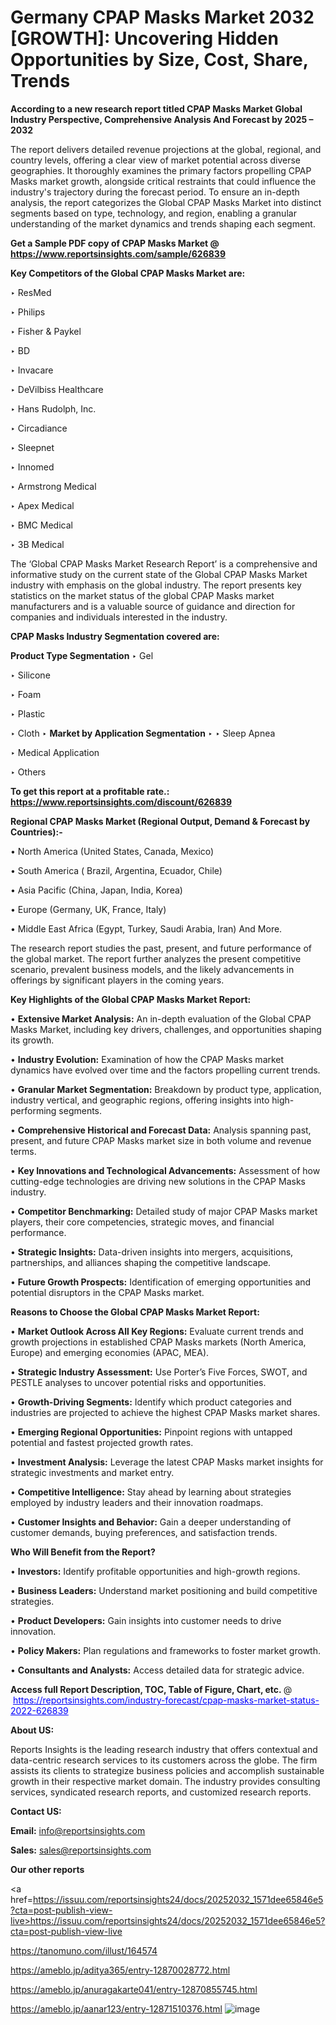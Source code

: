 # Germany CPAP Masks Market 2032 [GROWTH]: Uncovering Hidden Opportunities by Size, Cost, Share, Trends

<strong>According to a new research report titled CPAP Masks Market Global Industry Perspective, Comprehensive Analysis And Forecast by 2025 – 2032</strong>

The report delivers detailed revenue projections at the global, regional, and country levels, offering a clear view of market potential across diverse geographies. It thoroughly examines the primary factors propelling CPAP Masks market growth, alongside critical restraints that could influence the industry's trajectory during the forecast period. To ensure an in-depth analysis, the report categorizes the Global CPAP Masks Market into distinct segments based on type, technology, and region, enabling a granular understanding of the market dynamics and trends shaping each segment.

<strong>Get a Sample PDF copy of CPAP Masks Market </strong><strong>@<a href=https://www.reportsinsights.com/sample/626839 style=color:#0000ff;> https://www.reportsinsights.com/sample/626839</a></strong></font>

<strong>Key Competitors of the Global CPAP Masks Market are:</strong>

‣ ResMed

‣ Philips

‣ Fisher & Paykel

‣ BD

‣ Invacare

‣ DeVilbiss Healthcare

‣ Hans Rudolph, Inc.

‣ Circadiance

‣ Sleepnet

‣ Innomed

‣ Armstrong Medical

‣ Apex Medical

‣ BMC Medical

‣ 3B Medical

The ‘Global CPAP Masks Market Research Report’ is a comprehensive and informative study on the current state of the Global CPAP Masks Market industry with emphasis on the global industry. The report presents key statistics on the market status of the global CPAP Masks market manufacturers and is a valuable source of guidance and direction for companies and individuals interested in the industry.

<strong>CPAP Masks Industry Segmentation covered are:</strong>

<strong>Product Type Segmentation</strong>
‣
Gel

‣ Silicone

‣ Foam

‣ Plastic

‣ Cloth
‣ 
<strong>Market by Application Segmentation</strong>
‣
‣  Sleep Apnea

‣ Medical Application

‣ Others

<strong>To get this report at a profitable rate.: <a href=https://www.reportsinsights.com/discount/626839 style=color:#0000ff;>https://www.reportsinsights.com/discount/626839</a></strong></font>

<strong>Regional CPAP Masks Market (Regional Output, Demand &amp; Forecast by Countries):-</strong>

• North America (United States, Canada, Mexico)

• South America ( Brazil, Argentina, Ecuador, Chile)

• Asia Pacific (China, Japan, India, Korea)

• Europe (Germany, UK, France, Italy)

• Middle East Africa (Egypt, Turkey, Saudi Arabia, Iran) And More.

The research report studies the past, present, and future performance of the global market. The report further analyzes the present competitive scenario, prevalent business models, and the likely advancements in offerings by significant players in the coming years.

<strong>Key Highlights of the Global CPAP Masks Market Report:</strong>

• <strong>Extensive Market Analysis:</strong> An in-depth evaluation of the Global CPAP Masks Market, including key drivers, challenges, and opportunities shaping its growth.

• <strong>Industry Evolution:</strong> Examination of how the CPAP Masks market dynamics have evolved over time and the factors propelling current trends.

• <strong>Granular Market Segmentation:</strong> Breakdown by product type, application, industry vertical, and geographic regions, offering insights into high-performing segments.

• <strong>Comprehensive Historical and Forecast Data:</strong> Analysis spanning past, present, and future CPAP Masks market size in both volume and revenue terms.

• <strong>Key Innovations and Technological Advancements:</strong> Assessment of how cutting-edge technologies are driving new solutions in the CPAP Masks industry.

• <strong>Competitor Benchmarking:</strong> Detailed study of major CPAP Masks market players, their core competencies, strategic moves, and financial performance.

• <strong>Strategic Insights:</strong> Data-driven insights into mergers, acquisitions, partnerships, and alliances shaping the competitive landscape.

• <strong>Future Growth Prospects:</strong> Identification of emerging opportunities and potential disruptors in the CPAP Masks market.

<strong>Reasons to Choose the Global CPAP Masks Market Report:</strong>

• <strong>Market Outlook Across All Key Regions:</strong> Evaluate current trends and growth projections in established CPAP Masks markets (North America, Europe) and emerging economies (APAC, MEA).

• <strong>Strategic Industry Assessment:</strong> Use Porter’s Five Forces, SWOT, and PESTLE analyses to uncover potential risks and opportunities.

• <strong>Growth-Driving Segments:</strong> Identify which product categories and industries are projected to achieve the highest CPAP Masks market shares.

• <strong>Emerging Regional Opportunities:</strong> Pinpoint regions with untapped potential and fastest projected growth rates.

• <strong>Investment Analysis:</strong> Leverage the latest CPAP Masks market insights for strategic investments and market entry.

• <strong>Competitive Intelligence:</strong> Stay ahead by learning about strategies employed by industry leaders and their innovation roadmaps.

• <strong>Customer Insights and Behavior:</strong> Gain a deeper understanding of customer demands, buying preferences, and satisfaction trends.

<strong>Who Will Benefit from the Report?</strong>

• <strong>Investors:</strong> Identify profitable opportunities and high-growth regions.

• <strong>Business Leaders:</strong> Understand market positioning and build competitive strategies.

• <strong>Product Developers:</strong> Gain insights into customer needs to drive innovation.

• <strong>Policy Makers:</strong> Plan regulations and frameworks to foster market growth.

• <strong>Consultants and Analysts:</strong> Access detailed data for strategic advice.
</ul>
<strong>Access full Report Description, TOC, Table of Figure, Chart, etc. </strong>@  <a href=https://reportsinsights.com/industry-forecast/cpap-masks-market-status-2022-626839 style=color:#0000ff;>https://reportsinsights.com/industry-forecast/cpap-masks-market-status-2022-626839</a></font>

<strong><strong>About US</strong>:</strong>

Reports Insights is the leading research industry that offers contextual and data-centric research services to its customers across the globe. The firm assists its clients to strategize business policies and accomplish sustainable growth in their respective market domain. The industry provides consulting services, syndicated research reports, and customized research reports.

<strong>Contact US:</strong>

<p class=""""><b>Email:</b> <a href=mailto:info@reportsinsights.com>info@reportsinsights.com</a></p>
<p class=""""><b>Sales:</b> <a href=mailto:sales@reportsinsights.com>sales@reportsinsights.com</a></p>

<strong>Our other reports</strong>

<a href=https://issuu.com/reportsinsights24/docs/20252032_1571dee65846e5?cta=post-publish-view-live>https://issuu.com/reportsinsights24/docs/20252032_1571dee65846e5?cta=post-publish-view-live</a>

<a href=https://tanomuno.com/illust/164574>https://tanomuno.com/illust/164574</a>

<a href=https://ameblo.jp/aditya365/entry-12870028772.html>https://ameblo.jp/aditya365/entry-12870028772.html</a>

<a href=https://ameblo.jp/anuragakarte041/entry-12870855745.html>https://ameblo.jp/anuragakarte041/entry-12870855745.html</a>

<a href=https://ameblo.jp/aanar123/entry-12871510376.html>https://ameblo.jp/aanar123/entry-12871510376.html</a>
![image](https://github.com/user-attachments/assets/05a906a3-625d-4118-bd34-504b55284e97)
